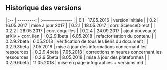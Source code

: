 ## Historique des versions

| :-- | ---------: | :--------------- |
| 0.1 | 17.05.2016 | version initiale |
| 0.2 | 16.05.2017 | mise à jour 2017 |
| 0.2.1 | 18.05.2017 | corr. ScienceDirect |
| 0.2.2 | 26.05.2017 | corr. coquilles |
| 0.2.4 | 24.09.2017 | ajout nouveauté arXiv + corr. lien |
| 0.2.9.1beta | 6.05.2018 | refactorisation du contenu |
| 0.2.9.2beta | 6.05.2018 | vérification de tous les liens du document |
| 0.2.9.3beta | 7.05.2018 | mise à jour des informations concernant les ressources |
| 0.2.9.4beta | 7.05.2018 | corrections mineures concernant les ressources |
| 0.2.9.5beta | 8.05.2018 | mise à jour des plateformes |
| 0.2.9.6beta | 11.05.2018 | mise en page infographies + versions.md | 
